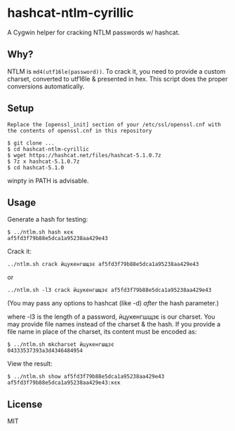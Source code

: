 # hashcat-ntlm-cyrillic

A Cygwin helper for cracking NTLM passwords w/ hashcat.

## Why?

NTLM is `md4(utf16le(password))`. To crack it, you need to provide a
custom charset, converted to utf16le & presented in hex. This script
does the proper conversions automatically.

## Setup
~~~
Replace the [openssl_init] section of your /etc/ssl/openssl.cnf with the contents of openssl.cnf in this repository
~~~

~~~
$ git clone ...
$ cd hashcat-ntlm-cyrillic
$ wget https://hashcat.net/files/hashcat-5.1.0.7z
$ 7z x hashcat-5.1.0.7z
$ cd hashcat-5.1.0
~~~

winpty in PATH is advisable.

## Usage

Generate a hash for testing:

~~~
$ ../ntlm.sh hash кєк
af5fd3f79b88e5dca1a95238aa429e43
~~~

Crack it:

    ../ntlm.sh crack йцукенгшщзє af5fd3f79b88e5dca1a95238aa429e43

or

    ../ntlm.sh -l3 crack йцукенгшщзє af5fd3f79b88e5dca1a95238aa429e43

(You may pass any options to hashcat (like -d) *after* the hash
parameter.)

where -l3 is the length of a password, йцукенгшщзє is our charset. You
may provide file names instead of the charset & the hash. If you
provide a file name in place of the charset, its content must be
encoded as:

~~~
$ ../ntlm.sh mkcharset йцукенгшщзє
04333537393a3d4346484954
~~~

View the result:

~~~
$ ../ntlm.sh show af5fd3f79b88e5dca1a95238aa429e43
af5fd3f79b88e5dca1a95238aa429e43:кєк
~~~

## License

MIT

